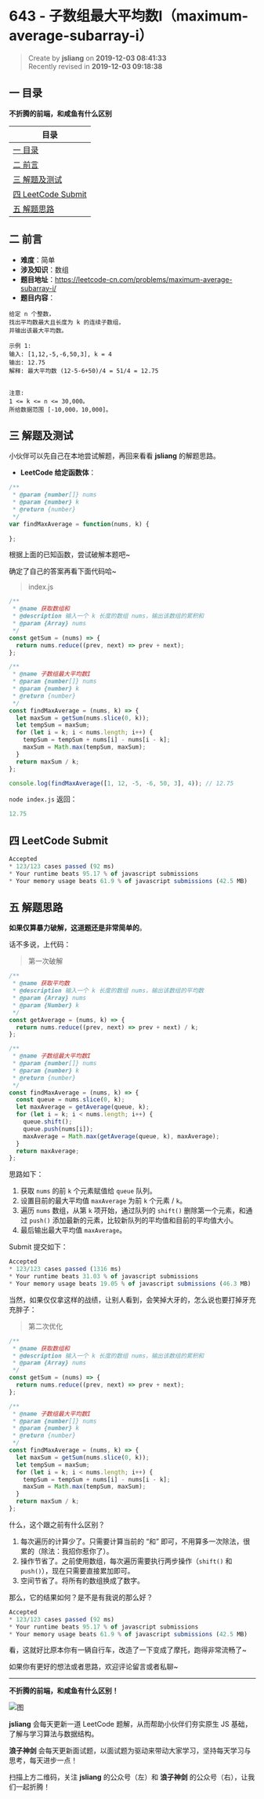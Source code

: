 643 - 子数组最大平均数I（maximum-average-subarray-i）
===

> Create by **jsliang** on **2019-12-03 08:41:33**  
> Recently revised in **2019-12-03 09:18:38**

## 一 目录

**不折腾的前端，和咸鱼有什么区别**

| 目录 |
| --- | 
| [一 目录](#chapter-one) | 
| [二 前言](#chapter-two) |
| [三 解题及测试](#chapter-three) |
| [四 LeetCode Submit](#chapter-four) |
| [五 解题思路](#chapter-five) |

## 二 前言



* **难度**：简单
* **涉及知识**：数组
* **题目地址**：https://leetcode-cn.com/problems/maximum-average-subarray-i/
* **题目内容**：

```
给定 n 个整数，
找出平均数最大且长度为 k 的连续子数组，
并输出该最大平均数。

示例 1:
输入: [1,12,-5,-6,50,3], k = 4
输出: 12.75
解释: 最大平均数 (12-5-6+50)/4 = 51/4 = 12.75
 

注意:
1 <= k <= n <= 30,000。
所给数据范围 [-10,000，10,000]。
```

## 三 解题及测试



小伙伴可以先自己在本地尝试解题，再回来看看 **jsliang** 的解题思路。

* **LeetCode 给定函数体**：

```js
/**
 * @param {number[]} nums
 * @param {number} k
 * @return {number}
 */
var findMaxAverage = function(nums, k) {
    
};
```

根据上面的已知函数，尝试破解本题吧~

确定了自己的答案再看下面代码哈~

> index.js

```js
/**
 * @name 获取数组和
 * @description 输入一个 k 长度的数组 nums，输出该数组的累积和
 * @param {Array} nums
 */
const getSum = (nums) => {
  return nums.reduce((prev, next) => prev + next);
};

/**
 * @name 子数组最大平均数I
 * @param {number[]} nums
 * @param {number} k
 * @return {number}
 */
const findMaxAverage = (nums, k) => {
  let maxSum = getSum(nums.slice(0, k));
  let tempSum = maxSum;
  for (let i = k; i < nums.length; i++) {
    tempSum = tempSum + nums[i] - nums[i - k];
    maxSum = Math.max(tempSum, maxSum);
  }
  return maxSum / k;
};

console.log(findMaxAverage([1, 12, -5, -6, 50, 3], 4)); // 12.75
```

`node index.js` 返回：

```js
12.75
```

## 四 LeetCode Submit



```js
Accepted
* 123/123 cases passed (92 ms)
* Your runtime beats 95.17 % of javascript submissions
* Your memory usage beats 61.9 % of javascript submissions (42.5 MB)
```

## 五 解题思路



**如果仅算暴力破解，这道题还是非常简单的**。

话不多说，上代码：

> 第一次破解

```js
/**
 * @name 获取平均数
 * @description 输入一个 k 长度的数组 nums，输出该数组的平均数
 * @param {Array} nums
 * @param {Number} k
 */
const getAverage = (nums, k) => {
  return nums.reduce((prev, next) => prev + next) / k;
};

/**
 * @name 子数组最大平均数I
 * @param {number[]} nums
 * @param {number} k
 * @return {number}
 */
const findMaxAverage = (nums, k) => {
  const queue = nums.slice(0, k);
  let maxAverage = getAverage(queue, k);
  for (let i = k; i < nums.length; i++) {
    queue.shift();
    queue.push(nums[i]);
    maxAverage = Math.max(getAverage(queue, k), maxAverage);
  }
  return maxAverage;
};
```

思路如下：

1. 获取 `nums` 的前 `k` 个元素赋值给 `queue` 队列。
2. 设置目前的最大平均值 `maxAverage` 为前 `k` 个元素 / `k`。
3. 遍历 `nums` 数组，从第 `k` 项开始，通过队列的 `shift()` 删除第一个元素，和通过 `push()` 添加最新的元素，比较新队列的平均值和目前的平均值大小。
4. 最后输出最大平均值 `maxAverage`。

Submit 提交如下：

```js
Accepted
* 123/123 cases passed (1316 ms)
* Your runtime beats 31.03 % of javascript submissions
* Your memory usage beats 19.05 % of javascript submissions (46.3 MB)
```

当然，如果仅仅拿这样的战绩，让别人看到，会笑掉大牙的，怎么说也要打掉牙充充胖子：

> 第二次优化

```js
/**
 * @name 获取数组和
 * @description 输入一个 k 长度的数组 nums，输出该数组的累积和
 * @param {Array} nums
 */
const getSum = (nums) => {
  return nums.reduce((prev, next) => prev + next);
};

/**
 * @name 子数组最大平均数I
 * @param {number[]} nums
 * @param {number} k
 * @return {number}
 */
const findMaxAverage = (nums, k) => {
  let maxSum = getSum(nums.slice(0, k));
  let tempSum = maxSum;
  for (let i = k; i < nums.length; i++) {
    tempSum = tempSum + nums[i] - nums[i - k];
    maxSum = Math.max(tempSum, maxSum);
  }
  return maxSum / k;
};
```

什么，这个跟之前有什么区别？

1. 每次遍历的计算少了。只需要计算当前的 “和” 即可，不用算多一次除法，很累的（除法：我招你惹你了）。
2. 操作节省了。之前使用数组，每次遍历需要执行两步操作（`shift()` 和 `push()`），现在只需要直接累加即可。
3. 空间节省了。将所有的数组换成了数字。

那么，它的结果如何？是不是有我说的那么好？

```js
Accepted
* 123/123 cases passed (92 ms)
* Your runtime beats 95.17 % of javascript submissions
* Your memory usage beats 61.9 % of javascript submissions (42.5 MB)
```

看，这就好比原本你有一辆自行车，改造了一下变成了摩托，跑得非常流畅了~

如果你有更好的想法或者思路，欢迎评论留言或者私聊~

---

**不折腾的前端，和咸鱼有什么区别！**

![图](../../../public-repertory/img/z-index-small.png)

**jsliang** 会每天更新一道 LeetCode 题解，从而帮助小伙伴们夯实原生 JS 基础，了解与学习算法与数据结构。

**浪子神剑** 会每天更新面试题，以面试题为驱动来带动大家学习，坚持每天学习与思考，每天进步一点！

扫描上方二维码，关注 **jsliang** 的公众号（左）和 **浪子神剑** 的公众号（右），让我们一起折腾！

